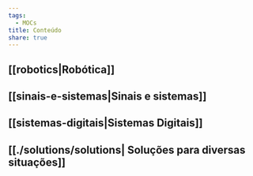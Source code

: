 ```yaml
---
tags:
  - MOCs
title: Conteúdo
share: true
---
```


## [[robotics|Robótica]]
## [[sinais-e-sistemas|Sinais e sistemas]]

## [[sistemas-digitais|Sistemas Digitais]]

## [[./solutions/solutions| Soluções para diversas situações]]




